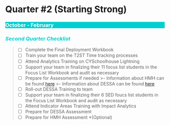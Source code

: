 # Quarter #2 (Starting Strong)

<body><h3 style="background-color:darkturquoise;"><c style="color:white;">October - February</h3></body>


<body><h3><i> <p style="color:darkturquoise">Second Quarter Checklist</p></i></h3></body>

>- [ ] Complete the Final Deployment Workbook
>- [ ] Train your team on the T2ST Time tracking processes
>- [ ] Attend Analytics Training on CYSchoolhouse Lightning
>- [ ] Support your team in finalizing their 11 focus list students in the Focus List Workbook and audit as necessary
>- [ ] Prepare for Assessments if needed
           >-	Information about HMH can be found [here](https://bit.ly/3AfjGpR)
           >-	Information about DESSA can be found [here](https://bit.ly/3AfjGpR)
>- [ ] Roll-out DESSA Training to team
>- [ ] Support your team in finalizing their 6 SED foucs list students in the Focus List Workbook and audit as necessary
>- [ ] Attend Indicator Areas Training with Impact Analytics
>- [ ] Prepare for DESSA Assessment
>- [ ] Prepare for HMH Assessment *(Optional)